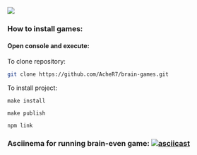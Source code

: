 <a href="https://codeclimate.com/github/AcheR7/brain-games/maintainability"><img src="https://api.codeclimate.com/v1/badges/cf048ca6eb277a00facc/maintainability" /></a>

### How to install games: 
#### Open console and execute:
  To clone repository:
  ```sh
git clone https://github.com/AcheR7/brain-games.git
```
  To install project:
  ```
make install
```
  ```
make publish
```
  ```
npm link 
```

### Asciinema for running brain-even game: [![asciicast](https://asciinema.org/a/5O8IFBA5dCy5gL7SrGnKQgn6F.svg)](https://asciinema.org/a/5O8IFBA5dCy5gL7SrGnKQgn6F)
